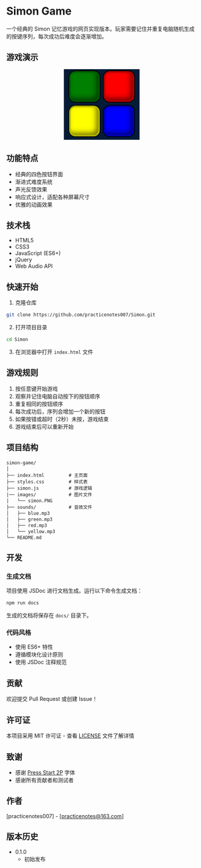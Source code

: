 # Simon Game

一个经典的 Simon 记忆游戏的网页实现版本。玩家需要记住并重复电脑随机生成的按键序列，每次成功后难度会逐渐增加。

## 游戏演示

<p align="center">
  <img src="./images/simon.PNG" width="200" alt="Simon Game Demo">
</p>

## 功能特点

- 经典的四色按钮界面
- 渐进式难度系统
- 声光反馈效果
- 响应式设计，适配各种屏幕尺寸
- 优雅的动画效果

## 技术栈

- HTML5
- CSS3
- JavaScript (ES6+)
- jQuery
- Web Audio API

## 快速开始

1. 克隆仓库
```bash
git clone https://github.com/practicenotes007/Simon.git
```

2. 打开项目目录
```bash
cd Simon
```

3. 在浏览器中打开 `index.html` 文件

## 游戏规则

1. 按任意键开始游戏
2. 观察并记住电脑自动按下的按钮顺序
3. 重复相同的按钮顺序
4. 每次成功后，序列会增加一个新的按钮
5. 如果按错或超时（2秒）未按，游戏结束
6. 游戏结束后可以重新开始

## 项目结构

```
simon-game/
│
├── index.html         # 主页面
├── styles.css         # 样式表
├── simon.js           # 游戏逻辑
|── images/            # 图片文件
|   └── simon.PNG
├── sounds/            # 音效文件
│   ├── blue.mp3
│   ├── green.mp3
│   ├── red.mp3
│   └── yellow.mp3
└── README.md
```

## 开发

### 生成文档

项目使用 JSDoc 进行文档生成。运行以下命令生成文档：

```bash
npm run docs
```

生成的文档将保存在 `docs/` 目录下。

### 代码风格

- 使用 ES6+ 特性
- 遵循模块化设计原则
- 使用 JSDoc 注释规范

## 贡献

欢迎提交 Pull Request 或创建 Issue！

## 许可证

本项目采用 MIT 许可证 - 查看 [LICENSE](LICENSE) 文件了解详情

## 致谢

- 感谢 [Press Start 2P](https://fonts.google.com/specimen/Press+Start+2P) 字体
- 感谢所有贡献者和测试者

## 作者

[practicenotes007] - [practicenotes@163.com]

## 版本历史

- 0.1.0
    - 初始发布
```


